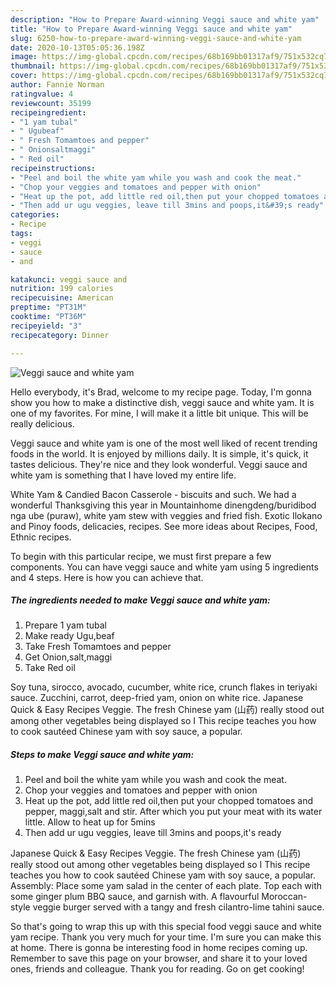 ```yaml
---
description: "How to Prepare Award-winning Veggi sauce and white yam"
title: "How to Prepare Award-winning Veggi sauce and white yam"
slug: 6250-how-to-prepare-award-winning-veggi-sauce-and-white-yam
date: 2020-10-13T05:05:36.198Z
image: https://img-global.cpcdn.com/recipes/68b169bb01317af9/751x532cq70/veggi-sauce-and-white-yam-recipe-main-photo.jpg
thumbnail: https://img-global.cpcdn.com/recipes/68b169bb01317af9/751x532cq70/veggi-sauce-and-white-yam-recipe-main-photo.jpg
cover: https://img-global.cpcdn.com/recipes/68b169bb01317af9/751x532cq70/veggi-sauce-and-white-yam-recipe-main-photo.jpg
author: Fannie Norman
ratingvalue: 4
reviewcount: 35199
recipeingredient:
- "1 yam tubal"
- " Ugubeaf"
- " Fresh Tomamtoes and pepper"
- " Onionsaltmaggi"
- " Red oil"
recipeinstructions:
- "Peel and boil the white yam while you wash and cook the meat."
- "Chop your veggies and tomatoes and pepper with onion"
- "Heat up the pot, add little red oil,then put your chopped tomatoes and pepper, maggi,salt and stir. After which you put your meat with its water little. Allow to heat up for 5mins"
- "Then add ur ugu veggies, leave till 3mins and poops,it&#39;s ready"
categories:
- Recipe
tags:
- veggi
- sauce
- and

katakunci: veggi sauce and 
nutrition: 199 calories
recipecuisine: American
preptime: "PT31M"
cooktime: "PT36M"
recipeyield: "3"
recipecategory: Dinner

---
```



![Veggi sauce and white yam](https://img-global.cpcdn.com/recipes/68b169bb01317af9/751x532cq70/veggi-sauce-and-white-yam-recipe-main-photo.jpg)

Hello everybody, it's Brad, welcome to my recipe page. Today, I'm gonna show you how to make a distinctive dish, veggi sauce and white yam. It is one of my favorites. For mine, I will make it a little bit unique. This will be really delicious.

Veggi sauce and white yam is one of the most well liked of recent trending foods in the world. It is enjoyed by millions daily. It is simple, it's quick, it tastes delicious. They're nice and they look wonderful. Veggi sauce and white yam is something that I have loved my entire life.

White Yam &amp; Candied Bacon Casserole - biscuits and such. We had a wonderful Thanksgiving this year in Mountainhome dinengdeng/buridibod nga ube (puraw), white yam stew with veggies and fried fish. Exotic Ilokano and Pinoy foods, delicacies, recipes. See more ideas about Recipes, Food, Ethnic recipes.


To begin with this particular recipe, we must first prepare a few components. You can have veggi sauce and white yam using 5 ingredients and 4 steps. Here is how you can achieve that.

<!--inarticleads1-->

##### The ingredients needed to make Veggi sauce and white yam:

1. Prepare 1 yam tubal
1. Make ready  Ugu,beaf
1. Take  Fresh Tomamtoes and pepper
1. Get  Onion,salt,maggi
1. Take  Red oil


Soy tuna, sirocco, avocado, cucumber, white rice, crunch flakes in teriyaki sauce. Zucchini, carrot, deep-fried yam, onion on white rice. Japanese Quick &amp; Easy Recipes Veggie. The fresh Chinese yam (山药) really stood out among other vegetables being displayed so I This recipe teaches you how to cook sautéed Chinese yam with soy sauce, a popular. 

<!--inarticleads2-->

##### Steps to make Veggi sauce and white yam:

1. Peel and boil the white yam while you wash and cook the meat.
1. Chop your veggies and tomatoes and pepper with onion
1. Heat up the pot, add little red oil,then put your chopped tomatoes and pepper, maggi,salt and stir. After which you put your meat with its water little. Allow to heat up for 5mins
1. Then add ur ugu veggies, leave till 3mins and poops,it&#39;s ready


Japanese Quick &amp; Easy Recipes Veggie. The fresh Chinese yam (山药) really stood out among other vegetables being displayed so I This recipe teaches you how to cook sautéed Chinese yam with soy sauce, a popular. Assembly: Place some yam salad in the center of each plate. Top each with some ginger plum BBQ sauce, and garnish with. A flavourful Moroccan-style veggie burger served with a tangy and fresh cilantro-lime tahini sauce. 

So that's going to wrap this up with this special food veggi sauce and white yam recipe. Thank you very much for your time. I'm sure you can make this at home. There is gonna be interesting food in home recipes coming up. Remember to save this page on your browser, and share it to your loved ones, friends and colleague. Thank you for reading. Go on get cooking!

